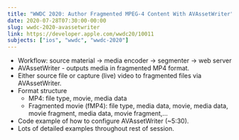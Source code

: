 ```yaml
---
title: "WWDC 2020: Author Fragmented MPEG-4 Content With AVAssetWriter"
date: 2020-07-28T07:30:00-00:00
slug: wwdc-2020-avassetwriter
link: https://developer.apple.com/wwdc20/10011
subjects: ["ios", "wwdc", "wwdc-2020"]
---
```


* Workflow: source material -> media encoder -> segmenter -> web server
* AVAssetWriter - outputs media in fragmented MP4 format.
* Either source file or capture (live) video to fragmented files via AVAssetWriter.
* Format structure
    * MP4: file type, movie, media data
    * Fragmented movie (fMP4): file type, media data, movie, media data, movie fragment, media data, movie fragment,...
* Code example of how to configure AVAssetWriter (~5:30).
* Lots of detailed examples throughout rest of session.